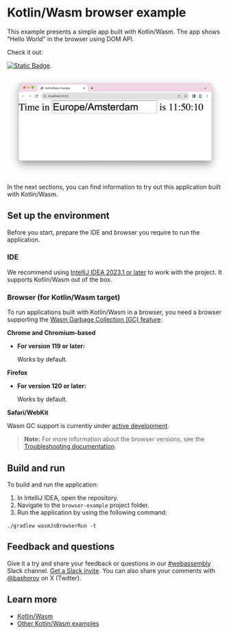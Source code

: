 # Kotlin/Wasm browser example

This example presents a simple app built with Kotlin/Wasm. The app shows "Hello World" in the browser using DOM API.

Check it out:

[![Static Badge](https://img.shields.io/badge/online%20demo%20%F0%9F%9A%80-6b57ff?style=for-the-badge)](https://zal.im/wasm/example).

![](screenshots/browser-example.png)

In the next sections, you can find information to try out this application built with Kotlin/Wasm.

## Set up the environment

Before you start, prepare the IDE and browser you require to run the application.

### IDE

We recommend using [IntelliJ IDEA 2023.1 or later](https://www.jetbrains.com/idea/) to work with the project.
It supports Kotlin/Wasm out of the box.

### Browser (for Kotlin/Wasm target)

To run applications built with Kotlin/Wasm in a browser, you need a browser supporting the [Wasm Garbage Collection (GC) feature](https://github.com/WebAssembly/gc):

**Chrome and Chromium-based**

* **For version 119 or later:**

  Works by default.

**Firefox**

* **For version 120 or later:**

  Works by default.

**Safari/WebKit**

Wasm GC support is currently under
[active development](https://bugs.webkit.org/show_bug.cgi?id=247394).

> **Note:**
> For more information about the browser versions, see the [Troubleshooting documentation](https://kotl.in/wasm_help/).

## Build and run

To build and run the application:

1. In IntelliJ IDEA, open the repository.
2. Navigate to the `browser-example` project folder.
3. Run the application by using the following command:

```
./gradlew wasmJsBrowserRun -t
```

## Feedback and questions

Give it a try and share your feedback or questions in our [#webassembly](https://slack-chats.kotlinlang.org/c/webassembly) Slack channel.
[Get a Slack invite](https://surveys.jetbrains.com/s3/kotlin-slack-sign-up).
You can also share your comments with [@bashorov](https://twitter.com/bashorov) on X (Twitter).

## Learn more

* [Kotlin/Wasm](https://kotl.in/wasm/)
* [Other Kotlin/Wasm examples](https://github.com/Kotlin/kotlin-wasm-examples/tree/main)

